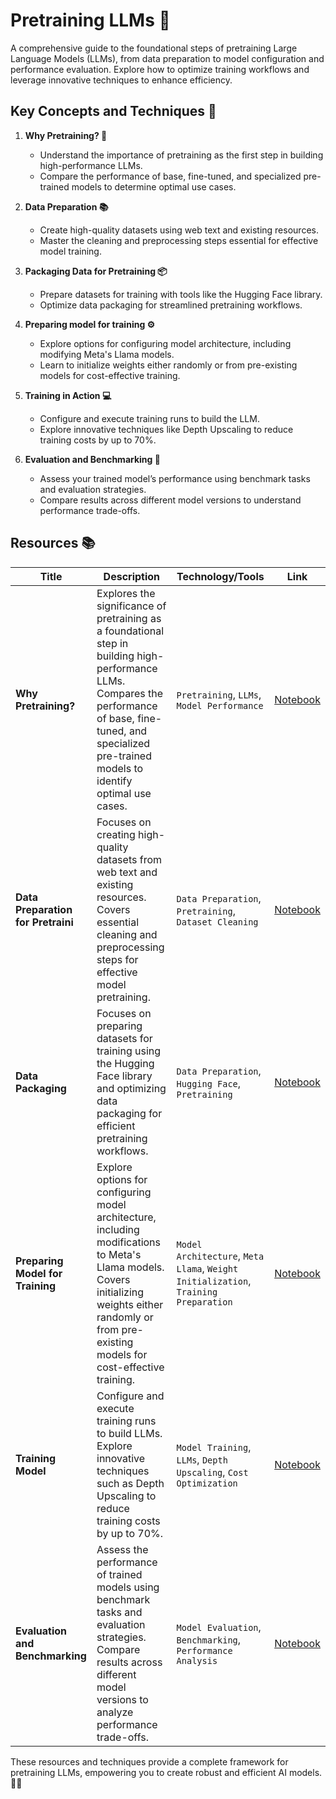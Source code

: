 # Pretraining LLMs 🚀

A comprehensive guide to the foundational steps of pretraining Large Language Models (LLMs), from data preparation to model configuration and performance evaluation. Explore how to optimize training workflows and leverage innovative techniques to enhance efficiency.

## Key Concepts and Techniques 🔑

1. **Why Pretraining? 🌟**  
   - Understand the importance of pretraining as the first step in building high-performance LLMs.  
   - Compare the performance of base, fine-tuned, and specialized pre-trained models to determine optimal use cases.

2. **Data Preparation 📚**  
   - Create high-quality datasets using web text and existing resources.  
   - Master the cleaning and preprocessing steps essential for effective model training.

3. **Packaging Data for Pretraining 📦**  
   - Prepare datasets for training with tools like the Hugging Face library.  
   - Optimize data packaging for streamlined pretraining workflows.

4. **Preparing model for training ⚙️**  
   - Explore options for configuring model architecture, including modifying Meta's Llama models.  
   - Learn to initialize weights either randomly or from pre-existing models for cost-effective training.

5. **Training in Action 💻**  
   - Configure and execute training runs to build the LLM.  
   - Explore innovative techniques like Depth Upscaling to reduce training costs by up to 70%.

6. **Evaluation and Benchmarking 🧪**  
   - Assess your trained model’s performance using benchmark tasks and evaluation strategies.  
   - Compare results across different model versions to understand performance trade-offs.

## Resources 📚

| **Title**                  | **Description**                     | **Technology/Tools**       | **Link**          |
|----------------------------|-------------------------------------|----------------------------|-------------------|
| **Why Pretraining?** | Explores the significance of pretraining as a foundational step in building high-performance LLMs. Compares the performance of base, fine-tuned, and specialized pre-trained models to identify optimal use cases. | `Pretraining`, `LLMs`, `Model Performance` | [Notebook](why_pretraining.ipynb) |
| **Data Preparation for Pretraini** | Focuses on creating high-quality datasets from web text and existing resources. Covers essential cleaning and preprocessing steps for effective model pretraining. | `Data Preparation`, `Pretraining`, `Dataset Cleaning` | [Notebook](data_preparation.ipynb) |
| **Data Packaging** | Focuses on preparing datasets for training using the Hugging Face library and optimizing data packaging for efficient pretraining workflows. | `Data Preparation`, `Hugging Face`, `Pretraining` | [Notebook](data_packaging.ipynb) |
| **Preparing Model for Training** | Explore options for configuring model architecture, including modifications to Meta's Llama models. Covers initializing weights either randomly or from pre-existing models for cost-effective training. | `Model Architecture`, `Meta Llama`, `Weight Initialization`, `Training Preparation` | [Notebook](preparing_model_for_training.ipynb) |
| **Training Model** | Configure and execute training runs to build LLMs. Explore innovative techniques such as Depth Upscaling to reduce training costs by up to 70%. | `Model Training`, `LLMs`, `Depth Upscaling`, `Cost Optimization` | [Notebook](training_model.ipynb) |
| **Evaluation and Benchmarking** | Assess the performance of trained models using benchmark tasks and evaluation strategies. Compare results across different model versions to analyze performance trade-offs. | `Model Evaluation`, `Benchmarking`, `Performance Analysis` | [Notebook](evaluation_and_benchmarking.ipynb) |


These resources and techniques provide a complete framework for pretraining LLMs, empowering you to create robust and efficient AI models. 🚀✨